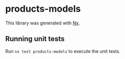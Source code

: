 # products-models

This library was generated with [Nx](https://nx.dev).

## Running unit tests

Run `nx test products-models` to execute the unit tests.
